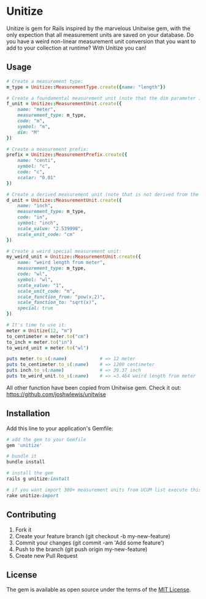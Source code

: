 # Unitize
Unitize is gem for Rails inspired by the marvelous Unitwise gem, with the only expection that all measurement units are saved on your database. 
Do you have a weird non-linear measurement unit conversion that you want to add to your collection at runtime? With Unitize you can!

## Usage

```ruby
# Create a measurement type:
m_type = Unitize::MeasurementType.create({name: "length"})

# Create a foundamental measurement unit (note that the dim parameter is only for foundamental measurement units): 
f_unit = Unitize::MeasurementUnit.create({
	name: "meter", 
	measurement_type: m_type, 
	code: "m", 
	symbol: "m", 
	dim: "M"
})

# Create a measurement prefix:
prefix = Unitize::MeasurementPrefix.create({
	name: "centi", 
	symbol: "c", 
	code: "c", 
	scalar: "0.01"
})

# Create a derived measurement unit (note that is not derived from the meter, m, but from the centimeter, cm):
d_unit = Unitize::MeasurementUnit.create({
	name: "inch", 
	measurement_type: m_type, 
	code: "in", 
	symbol: "inch", 
	scale_value: "2.539998", 
	scale_unit_code: "cm"
})

# Create a weird special measurement unit:
my_weird_unit = Unitize::MeasurementUnit.create({
	name: "weird length from meter", 
	measurement_type: m_type, 
	code: "wl", 
	symbol: "wl", 
	scale_value: "1", 
	scale_unit_code: "m", 
	scale_function_from: "pow(x,2)", 
	scale_function_to: "sqrt(x)", 
	special: true
})

# It's time to use it:
meter = Unitize(12, "m")
to_centimeter = meter.to("cm")
to_inch = meter.to("in")
to_weird_unit = meter.to("wl")

puts meter.to_s(:name)            # => 12 meter
puts to_centimeter.to_s(:name)    # => 1200 centimeter
puts inch.to_s(:name)             # => 39.37 inch
puts to_weird_unit.to_s(:name)    # => =3.464 weird length from meter

```

All other function have been copied from Unitwise gem. Check it out: https://github.com/joshwlewis/unitwise

## Installation
Add this line to your application's Gemfile:

```ruby
# add the gem to your Gemfile
gem 'unitize'

# bundle it
bundle install

# install the gem
rails g unitize:install

# if you want import 300+ measurement units from UCUM list execute this command too:
rake unitize:import
```

## Contributing
1. Fork it
2. Create your feature branch (git checkout -b my-new-feature)
3. Commit your changes (git commit -am 'Add some feature')
4. Push to the branch (git push origin my-new-feature)
5. Create new Pull Request

## License
The gem is available as open source under the terms of the [MIT License](http://opensource.org/licenses/MIT).

